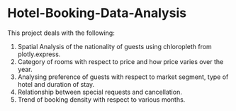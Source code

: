 # Hotel-Booking-Data-Analysis

This project deals with the following:

1. Spatial Analysis of the nationality of guests using chloropleth from plotly.express.
2. Category of rooms with respect to price and how price varies over the year.
3. Analysing preference of guests with respect to market segment, type of hotel and duration of stay.
4. Relationship between special requests and cancellation.
5. Trend of booking density with respect to various months. 
